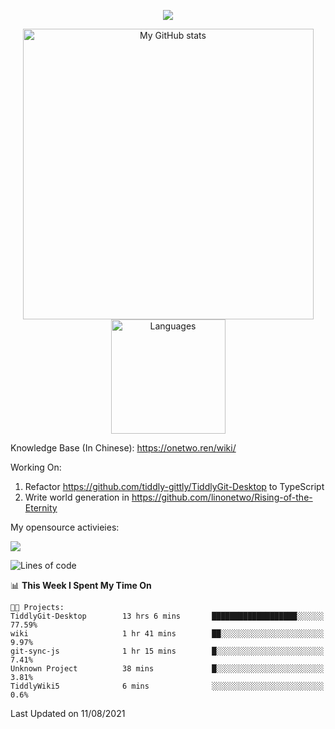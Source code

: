 <a href="https://github.com/linonetwo">
    <p align="center">
        <img src="https://github-profile-trophy.vercel.app/?username=linonetwo&column=7&theme=onedark"/>
    </p>
</a>
<a align="center" href="https://github.com/linonetwo">
  <p align="center">
    <img src="https://github-readme-stats.vercel.app/api?username=linonetwo&show_icons=true&count_private=true" alt="My GitHub stats" width="465"/>
    <img src="https://github-readme-stats.vercel.app/api/top-langs/?username=linonetwo&layout=compact&langs_count=10" alt="Languages" height="183">
  </p>
</a>

Knowledge Base (In Chinese): https://onetwo.ren/wiki/

Working On: 

1. Refactor https://github.com/tiddly-gittly/TiddlyGit-Desktop to TypeScript
1. Write world generation in https://github.com/linonetwo/Rising-of-the-Eternity

My opensource activieies:

![](https://visitor-badge.glitch.me/badge?page_id=linonetwo.linonetwo)

<!--START_SECTION:waka-->
![Lines of code](https://img.shields.io/badge/From%20Hello%20World%20I%27ve%20Written-2.5%20million%20lines%20of%20code-blue)

📊 **This Week I Spent My Time On** 

```text
🐱‍💻 Projects: 
TiddlyGit-Desktop        13 hrs 6 mins       ███████████████████░░░░░░   77.59% 
wiki                     1 hr 41 mins        ██░░░░░░░░░░░░░░░░░░░░░░░   9.97% 
git-sync-js              1 hr 15 mins        █░░░░░░░░░░░░░░░░░░░░░░░░   7.41% 
Unknown Project          38 mins             █░░░░░░░░░░░░░░░░░░░░░░░░   3.81% 
TiddlyWiki5              6 mins              ░░░░░░░░░░░░░░░░░░░░░░░░░   0.6%

```


 Last Updated on 11/08/2021
<!--END_SECTION:waka-->
